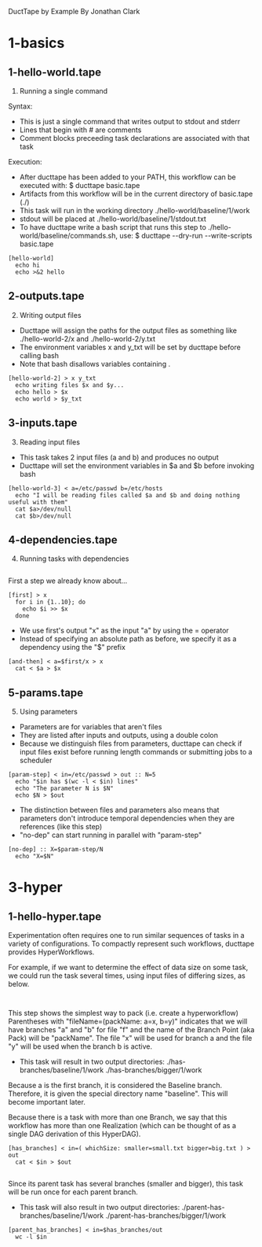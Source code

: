 DuctTape by Example
By Jonathan Clark

1-basics
========

1-hello-world.tape
------------------

 1) Running a single command

 Syntax:
 * This is just a single command that writes output to stdout and stderr
 * Lines that begin with # are comments
 * Comment blocks preceeding task declarations are associated with that task

 Execution:
 * After ducttape has been added to your PATH, this workflow can be executed with:
   $ ducttape basic.tape
 * Artifacts from this workflow will be in the current directory of basic.tape (./)
 * This task will run in the working directory ./hello-world/baseline/1/work
 * stdout will be placed at ./hello-world/baseline/1/stdout.txt
 * To have ducttape write a bash script that runs this step to
      ./hello-world/baseline/commands.sh, use:
   $ ducttape --dry-run --write-scripts basic.tape

```
[hello-world]
  echo hi
  echo >&2 hello
```

2-outputs.tape
--------------

 2) Writing output files

 * Ducttape will assign the paths for the output files
   as something like ./hello-world-2/x and ./hello-world-2/y.txt
 * The environment variables x and y_txt will be set by
   ducttape before calling bash
 * Note that bash disallows variables containing .

```
[hello-world-2] > x y_txt
  echo writing files $x and $y...
  echo hello > $x
  echo world > $y_txt
```

3-inputs.tape
-------------

 3) Reading input files

 * This task takes 2 input files (a and b) and produces no output
 * Ducttape will set the environment variables in $a and $b before invoking bash

```
[hello-world-3] < a=/etc/passwd b=/etc/hosts
  echo "I will be reading files called $a and $b and doing nothing useful with them"
  cat $a>/dev/null
  cat $b>/dev/null
```

4-dependencies.tape
-------------------

 4) Running tasks with dependencies

```

```

 First a step we already know about...

```
[first] > x
  for i in {1..10}; do
    echo $i >> $x
  done

```

 * We use first's output "x" as the input "a" by using the = operator
 * Instead of specifying an absolute path as before, we specify
   it as a dependency using the "$" prefix

```
[and-then] < a=$first/x > x
  cat < $a > $x
```

5-params.tape
-------------

 5) Using parameters

 * Parameters are for variables that aren't files
 * They are listed after inputs and outputs, using a double colon
 * Because we distinguish files from parameters, ducttape can check if input
   files exist before running length commands or submitting jobs to a scheduler

```
[param-step] < in=/etc/passwd > out :: N=5
  echo "$in has $(wc -l < $in) lines"
  echo "The parameter N is $N"
  echo $N > $out

```

 * The distinction between files and parameters also means
   that parameters don't introduce temporal dependencies when
   they are references (like this step)
 * "no-dep" can start running in parallel with "param-step"

```
[no-dep] :: X=$param-step/N
  echo "X=$N"
```

3-hyper
=======

1-hello-hyper.tape
------------------

 Experimentation often requires one to run similar sequences of tasks
 in a variety of configurations. To compactly represent such workflows,
 ducttape provides HyperWorkflows.

 For example, if we want to determine the effect of data size on some task,
 we could run the task several times, using input files of differing sizes,
 as below.

```


```

 This step shows the simplest way to pack (i.e. create a hyperworkflow)
 Parentheses with "fileName=(packName: a=x, b=y)" indicates that we will
 have branches "a" and "b" for file "f" and the name of the Branch Point
 (aka Pack) will be "packName".
 The file "x" will be used for branch a and the file "y"
 will be used when the branch b is active.

 * This task will result in two output directories:
   ./has-branches/baseline/1/work
   ./has-branches/bigger/1/work

 Because a is the first branch, it is considered the Baseline branch.
 Therefore, it is given the special directory name "baseline". This
 will become important later.

 Because there is a task with more than one Branch, we say that
 this workflow has more than one Realization (which can be thought of
 as a single DAG derivation of this HyperDAG).

```
[has_branches] < in=( whichSize: smaller=small.txt bigger=big.txt ) > out
  cat < $in > $out


```

 Since its parent task has several branches (smaller and bigger),
 this task will be run once for each parent branch.

 * This task will also result in two output directories:
   ./parent-has-branches/baseline/1/work
   ./parent-has-branches/bigger/1/work

```
[parent_has_branches] < in=$has_branches/out
  wc -l $in
```

